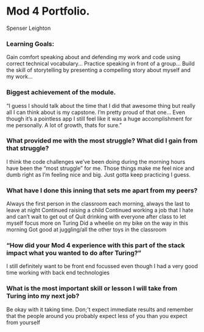 # Mod 4 Portfolio.
Spenser Leighton
  
### Learning Goals:
 
Gain comfort speaking about and defending my work and code using correct technical vocabulary...
Practice speaking in front of a group...
Build the skill of storytelling by presenting a compelling story about myself and my work...

### Biggest achievement of the module.

 “I guess I should talk about the time that I did that awesome thing but really all I can think about is my capstone. I’m pretty proud of that one... Even though it’s a pointless app I still feel like it was a huge accomplishment for me
personally. A lot of growth, thats for sure.”


 ### What provided me with the most struggle? What did I gain from that struggle?
I think the code challenges we’ve been doing during the morning hours have been the “most struggle” for me. Those things make me feel nice and dumb right as I’m feeling nice and big. Just gotta keep practicing I guess.

### What have I done this inning that sets me apart from my peers?

Always the first person in the classroom each morning, always the last to leave at night
Continued raising a child
Continued working a job that I hate and can’t wait to get out of
Quit drinking with everyone after class to let myself focus more on Turing
Did a wheelie on my bike on the way in this morning Got good at juggling/all the other toys in the classroom

    
 ### “How did your Mod 4 experience with this part of the stack impact what you wanted to do after Turing?”

I still definitely want to be front end focussed even though I had a very good time working with back end technologies

 ### What is the most important skill or lesson I will take from Turing into my next job?

Be okay with it taking time. Don;'t expect immediate results and remember that the people around you probably expect less of you than you expect from yourself
